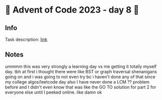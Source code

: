 # 🎄 Advent of Code 2023 - day 8 🎄

## Info

Task description: [link](https://adventofcode.com/2023/day/8)

## Notes

ummmm this was very strongly a learning day vs me getting it totally myself day. 
tbh at first i thought there were like BST or graph traversal shenanigans going on and i was going to not even try bc i haven't done any of that since my college algos/leetcode day
also I have never done a LCM ?? problem before and I didn't even know that was like the GO TO solution for part 2 for everyone else until I peeked online. like damn ok 
